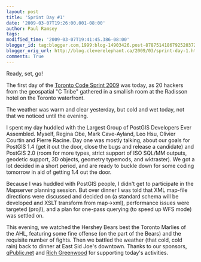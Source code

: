 ```yaml
---
layout: post
title: 'Sprint Day #1'
date: '2009-03-07T19:26:00.001-08:00'
author: Paul Ramsey
tags: 
modified_time: '2009-03-07T19:41:45.386-08:00'
blogger_id: tag:blogger.com,1999:blog-14903426.post-8787514186792520372
blogger_orig_url: http://blog.cleverelephant.ca/2009/03/sprint-day-1.html
comments: True
---
```


Ready, set, go!

The first day of the [Toronto Code Sprint 2009](http://wiki.osgeo.org/wiki/Toronto_Code_Sprint_2009) was today, as 20 hackers from the geospatial "C Tribe" gathered in a smallish room at the Radisson hotel on the Toronto waterfront.

The weather was warm and clear yesterday, but cold and wet today, not that we noticed until the evening.

I spent my day huddled with the Largest Group of PostGIS Developers Ever Assembled. Myself, Regina Obe, Mark Cave-Ayland, Leo Hsu, Olivier Courtin and Pierre Racine. Day one was mostly talking, about our goals for PostGIS 1.4 (get it out the door, close the bugs and release a candidate) and PostGIS 2.0 (room for more types, strict support of ISO SQL/MM outputs, geodetic support, 3D objects, geometry typemods, and wktraster).  We got a lot decided in a short period, and are ready to buckle down for some coding tomorrow in aid of getting 1.4 out the door.

Because I was huddled with PostGIS people, I didn't get to participate in the Mapserver planning session. But over dinner I was told that XML map-file directions were discussed and decided on (a standard schema will be developed and XSLT transform from map->xml), performance issues were targeted (proj!), and a plan for one-pass querying (to speed up WFS mode) was settled on.

This evening, we watched the Hershey Bears best the Toronto Marlies of the AHL, featuring some fine offense (on the part of the Bears) and the requisite number of fights. Then we battled the weather (that cold, cold rain) back to dinner at East Sid Joe's downtown. Thanks to our sponsors, [qPublic.net](http://qpublic.net) and [Rich Greenwood](http://greenwoodmap.com) for supporting today's activities.

